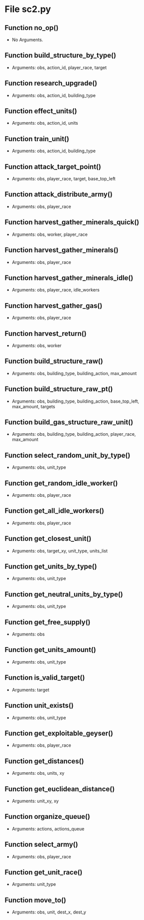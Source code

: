 # File sc2.py

## Function no_op()

- No Arguments.

## Function build_structure_by_type()

- Arguments: obs, action_id, player_race, target

## Function research_upgrade()

- Arguments: obs, action_id, building_type

## Function effect_units()

- Arguments: obs, action_id, units

## Function train_unit()

- Arguments: obs, action_id, building_type

## Function attack_target_point()

- Arguments: obs, player_race, target, base_top_left

## Function attack_distribute_army()

- Arguments: obs, player_race

## Function harvest_gather_minerals_quick()

- Arguments: obs, worker, player_race

## Function harvest_gather_minerals()

- Arguments: obs, player_race

## Function harvest_gather_minerals_idle()

- Arguments: obs, player_race, idle_workers

## Function harvest_gather_gas()

- Arguments: obs, player_race

## Function harvest_return()

- Arguments: obs, worker

## Function build_structure_raw()

- Arguments: obs, building_type, building_action, max_amount

## Function build_structure_raw_pt()

- Arguments: obs, building_type, building_action, base_top_left, max_amount, targets

## Function build_gas_structure_raw_unit()

- Arguments: obs, building_type, building_action, player_race, max_amount

## Function select_random_unit_by_type()

- Arguments: obs, unit_type

## Function get_random_idle_worker()

- Arguments: obs, player_race

## Function get_all_idle_workers()

- Arguments: obs, player_race

## Function get_closest_unit()

- Arguments: obs, target_xy, unit_type, units_list

## Function get_units_by_type()

- Arguments: obs, unit_type

## Function get_neutral_units_by_type()

- Arguments: obs, unit_type

## Function get_free_supply()

- Arguments: obs

## Function get_units_amount()

- Arguments: obs, unit_type

## Function is_valid_target()

- Arguments: target

## Function unit_exists()

- Arguments: obs, unit_type

## Function get_exploitable_geyser()

- Arguments: obs, player_race

## Function get_distances()

- Arguments: obs, units, xy

## Function get_euclidean_distance()

- Arguments: unit_xy, xy

## Function organize_queue()

- Arguments: actions, actions_queue

## Function select_army()

- Arguments: obs, player_race

## Function get_unit_race()

- Arguments: unit_type

## Function move_to()

- Arguments: obs, unit, dest_x, dest_y

